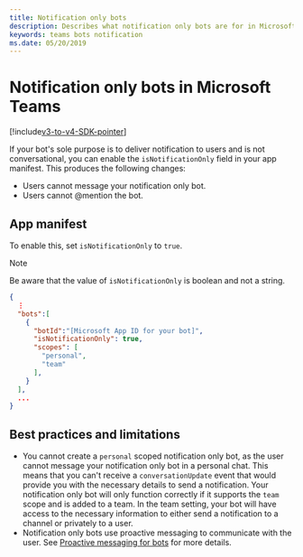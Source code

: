 ```yaml
---
title: Notification only bots
description: Describes what notification only bots are for in Microsoft Teams
keywords: teams bots notification
ms.date: 05/20/2019
---
```

# Notification only bots in Microsoft Teams

[!include[v3-to-v4-SDK-pointer](~/includes/v3-to-v4-pointer-bots.md)]

If your bot's sole purpose is to deliver notification to users and is not conversational, you can enable the `isNotificationOnly` field in your app manifest. This produces the following changes:

* Users cannot message your notification only bot.
* Users cannot @mention the bot.

## App manifest

To enable this, set `isNotificationOnly` to `true`.

> [!NOTE]
> Be aware that the value of `isNotificationOnly` is boolean and not a string.

```json
{
  ⋮
  "bots":[
    {
      "botId":"[Microsoft App ID for your bot]",
      "isNotificationOnly": true,
      "scopes": [
        "personal",
        "team"
      ],
    }
  ],
  ...
}
```

## Best practices and limitations

* You cannot create a `personal` scoped notification only bot, as the user cannot message your notification only bot in a personal chat. This means that you can't receive a `conversationUpdate` event that would provide you with the necessary details to send a notification. Your notification only bot will only function correctly if it supports the `team` scope and is added to a team. In the team setting, your bot will have access to the necessary information to either send a notification to a channel or privately to a user.
* Notification only bots use proactive messaging to communicate with the user. See [Proactive messaging for bots](~/resources/bot-v3/bot-conversations/bots-conv-proactive.md) for more details.
